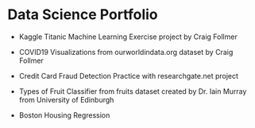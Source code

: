 # Data Science Portfolio
- Kaggle Titanic Machine Learning Exercise project by Craig Follmer

- COVID19 Visualizations from ourworldindata.org dataset by Craig Follmer

- Credit Card Fraud Detection Practice with researchgate.net project

- Types of Fruit Classifier from fruits dataset created by Dr. Iain Murray from University of Edinburgh

- Boston Housing Regression
